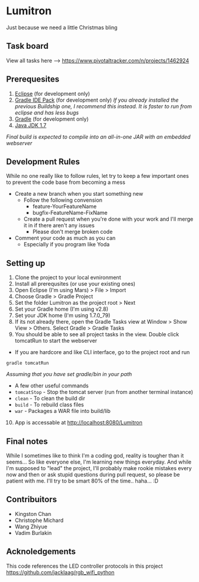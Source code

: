 # Lumitron
Just because we need a little Christmas bling

## Task board
View all tasks here --> <https://www.pivotaltracker.com/n/projects/1462924> 

## Prerequesites
1. [Eclipse](https://eclipse.org/downloads/) (for development only)
2. [Gradle IDE Pack](http://marketplace.eclipse.org/content/gradle-ide-pack) (for development only)
    *If you already installed the previous Buildship one, I recommend this instead. It is faster to run from eclipse and has less bugs*
3. [Gradle](http://gradle.org/download) (for development only)
4. [Java JDK 1.7](http://www.oracle.com/technetwork/java/javase/downloads/jdk7-downloads-1880260.html)

*Final build is expected to compile into an all-in-one JAR with an embedded webserver* 

## Development Rules 
While no one really like to follow rules, let try to keep a few important ones to prevent the code base from becoming a mess

- Create a new branch when you start something new 
  * Follow the following convension 
    * feature-YourFeatureName 
    * bugfix-FeatureName-FixName
  * Create a pull request when you're done with your work and I'll merge it in if there aren't any issues
    * Please don't merge broken code
- Comment your code as much as you can 
  * Especially if you program like Yoda

## Setting up
1. Clone the project to your local evnironment
2. Install all prerequsites (or use your existing ones)
3. Open Eclipse (I'm using Mars) > File > Import
4. Choose Gradle > Gradle Project
5. Set the folder Lumitron as the project root > Next
6. Set your Gradle home (I'm using v2.8)
7. Set your JDK home (I'm using 1.7.0_79)
8. If its not already there, open the Gradle Tasks view at Window > Show View > Others. Select Gradle > Gradle Tasks
9. You should be able to see all project tasks in the view. Double click tomcatRun to start the webserver
  * If you are hardcore and like CLI interface, go to the project root and run 
  ```Batchfile
  gradle tomcatRun
  ```
  *Assuming that you have set gradle/bin in your path*
  * A few other useful commands
  * `tomcatStop` - Stop the tomcat server (run from another terminal instance)
  * `clean` - To clean the build dir
  * `build` - To rebuild class files
  * `war` - Packages a WAR file into build/lib
10. App is accessable at <http://localhost:8080/Lumitron>

## Final notes
While I sometimes like to think I'm a coding god, reality is tougher than it seems... So like everyone else, I'm learning new things everyday. And while I'm supposed to "lead" the project, I'll probably make rookie mistakes every now and then or ask stupid questions during pull request, so please be patient with me. I'll try to be smart 80% of the time.. haha... :D

## Contribuitors
- Kingston Chan
- Christophe Michard
- Wang Zhiyue
- Vadim Burlakin

## Acknoledgements
This code references the LED controller protocols in this project
<https://github.com/jacklaag/rgb_wifi_python>
